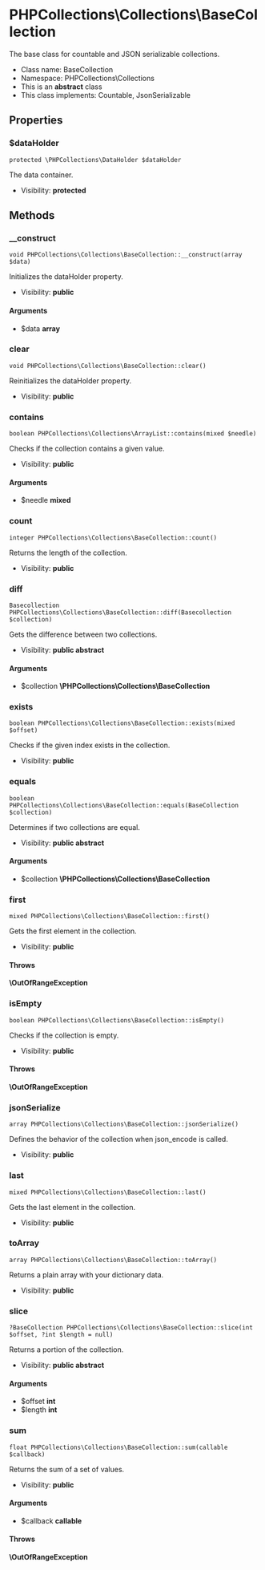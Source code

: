 PHPCollections\Collections\BaseCollection
===============

The base class for countable and
JSON serializable collections.

* Class name: BaseCollection
* Namespace: PHPCollections\Collections
* This is an **abstract** class
* This class implements: Countable, JsonSerializable

Properties
----------

### $dataHolder

    protected \PHPCollections\DataHolder $dataHolder

The data container.

* Visibility: **protected**

Methods
-------

### __construct

    void PHPCollections\Collections\BaseCollection::__construct(array $data)

Initializes the dataHolder property.

* Visibility: **public**

#### Arguments
* $data **array**

### clear

    void PHPCollections\Collections\BaseCollection::clear()

Reinitializes the dataHolder property.

* Visibility: **public**

### contains

    boolean PHPCollections\Collections\ArrayList::contains(mixed $needle)

 Checks if the collection
 contains a given value.

* Visibility: **public**

#### Arguments
* $needle **mixed**

### count

    integer PHPCollections\Collections\BaseCollection::count()

Returns the length of the collection.

* Visibility: **public**

### diff

    Basecollection PHPCollections\Collections\BaseCollection::diff(Basecollection $collection)

Gets the difference between two collections.

* Visibility: **public abstract**

#### Arguments
* $collection **\PHPCollections\Collections\BaseCollection**

### exists

    boolean PHPCollections\Collections\BaseCollection::exists(mixed $offset)

Checks if the given index
exists in the collection.

* Visibility: **public**

### equals

    boolean PHPCollections\Collections\BaseCollection::equals(BaseCollection $collection)

Determines if two collections are equal.

* Visibility: **public abstract**

#### Arguments
* $collection **\PHPCollections\Collections\BaseCollection**

### first

    mixed PHPCollections\Collections\BaseCollection::first()

Gets the first element in the collection.

* Visibility: **public**

#### Throws
**\OutOfRangeException**

### isEmpty

    boolean PHPCollections\Collections\BaseCollection::isEmpty()

Checks if the collection is empty.

* Visibility: **public**

#### Throws
**\OutOfRangeException**

### jsonSerialize

    array PHPCollections\Collections\BaseCollection::jsonSerialize()

Defines the behavior of the collection
when json_encode is called.

* Visibility: **public**

### last

    mixed PHPCollections\Collections\BaseCollection::last()

Gets the last element in the collection.

* Visibility: **public**

### toArray

    array PHPCollections\Collections\BaseCollection::toArray()

Returns a plain array with
your dictionary data.

* Visibility: **public**

### slice

    ?BaseCollection PHPCollections\Collections\BaseCollection::slice(int $offset, ?int $length = null)

 Returns a portion of the collection.

* Visibility: **public abstract**

#### Arguments
* $offset **int**
* $length **int**

### sum

    float PHPCollections\Collections\BaseCollection::sum(callable $callback)

Returns the sum of a set of values.

* Visibility: **public**

#### Arguments
* $callback **callable**

#### Throws
**\OutOfRangeException**